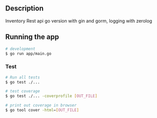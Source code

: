 ## Description

Inventory Rest api go version with gin and gorm, logging with zerolog

## Running the app

```bash
# development
$ go run app/main.go
```

### Test
```bash
# Run all tests
$ go test ./...

# test coverage
$ go test ./... -coverprofile [OUT_FILE]

# print out coverage in browser
$ go tool cover -html=[OUT_FILE]
```